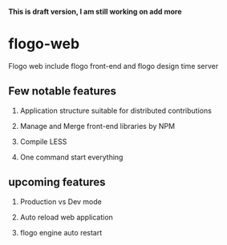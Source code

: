 **This is draft version, I am still working on add more**

# flogo-web
Flogo web include flogo front-end and flogo design time server


## Few notable features

1. Application structure suitable for distributed contributions

2. Manage and Merge front-end libraries by NPM

3. Compile LESS

4. One command start everything

## upcoming features
  
1. Production vs Dev mode

2. Auto reload web application

3. flogo engine auto restart



